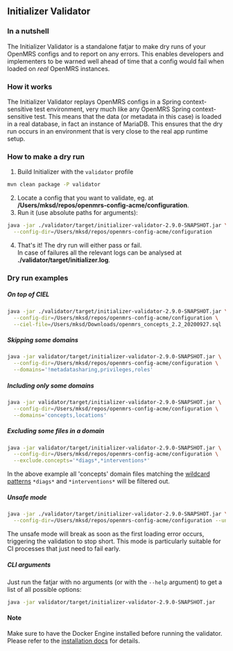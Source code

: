 ## Initializer Validator

### In a nutshell
The Initializer Validator is a standalone fatjar to make dry runs of your OpenMRS configs and to report on any errors. This enables developers and implementers to be warned well ahead of time that a config would fail when loaded on _real_ OpenMRS instances.

### How it works
The Initializer Validator replays OpenMRS configs in a Spring context-sensitive test environment, very much like any OpenMRS Spring context-sensitive test. This means that the data (or metadata in this case) is loaded in a real database, in fact an instance of MariaDB. This ensures that the dry run occurs in an environment that is very close to the real app runtime setup.

### How to make a dry run
1) Build Initializer with the `validator` profile

```bash
mvn clean package -P validator
```
2) Locate a config that you want to validate, eg. at **/Users/mksd/repos/openmrs-config-acme/configuration**.
3) Run it (use absolute paths for arguments):

```bash
java -jar ./validator/target/initializer-validator-2.9.0-SNAPSHOT.jar \
  --config-dir=/Users/mksd/repos/openmrs-config-acme/configuration
```
4) That's it! The dry run will either pass or fail.
<br/>In case of failures all the relevant logs can be analysed at **./validator/target/initializer.log**.

### Dry run examples
##### On top of CIEL
```bash
java -jar ./validator/target/initializer-validator-2.9.0-SNAPSHOT.jar \
  --config-dir=/Users/mksd/repos/openmrs-config-acme/configuration \
  --ciel-file=/Users/mksd/Downloads/openmrs_concepts_2.2_20200927.sql
```
##### Skipping some domains
```bash
java -jar validator/target/initializer-validator-2.9.0-SNAPSHOT.jar \
  --config-dir=/Users/mksd/repos/openmrs-config-acme/configuration \
  --domains='!metadatasharing,privileges,roles'
```
##### Including only some domains
```bash
java -jar validator/target/initializer-validator-2.9.0-SNAPSHOT.jar \
  --config-dir=/Users/mksd/repos/openmrs-config-acme/configuration \
  --domains='concepts,locations'
```
##### Excluding some files in a domain
```bash
java -jar validator/target/initializer-validator-2.9.0-SNAPSHOT.jar \
  --config-dir=/Users/mksd/repos/openmrs-config-acme/configuration \
  --exclude.concepts='*diags*,*interventions*'
```
In the above example all 'concepts' domain files matching the [wildcard patterns](https://docs.oracle.com/cd/E23389_01/doc.11116/e21038/conditions.htm#BABEJGAH) `*diags*` and `*interventions*` will be filtered out.
##### Unsafe mode
```bash
java -jar ./validator/target/initializer-validator-2.9.0-SNAPSHOT.jar \
  --config-dir=/Users/mksd/repos/openmrs-config-acme/configuration --unsafe
```
The unsafe mode will break as soon as the first loading error occurs, triggering the validation to stop short. This mode is particularly suitable for CI processes that just need to fail early.
##### CLI arguments
Just run the fatjar with no arguments (or with the `--help` argument) to get a list of all possible options:

```bash
java -jar validator/target/initializer-validator-2.9.0-SNAPSHOT.jar
```
#### Note
Make sure to have the Docker Engine installed before running the validator. Please refer to the [installation docs](https://docs.docker.com/engine/install) for details.

